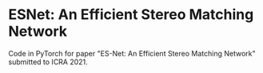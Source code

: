 # ESNet: An  Efficient  Stereo  Matching  Network

Code in PyTorch for paper "ES-Net:  An  Efficient  Stereo  Matching  Network" submitted to ICRA 2021. 


